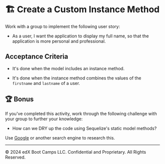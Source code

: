 # 🏗️ Create a Custom Instance Method

Work with a group to implement the following user story:

* As a user, I want the application to display my full name, so that the application is more personal and professional.

## Acceptance Criteria

* It's done when the model includes an instance method.

* It's done when the instance method combines the values of the `firstname` and `lastname` of a user.

## 🏆 Bonus

If you've completed this activity, work through the following challenge with your group to further your knowledge:

* How can we DRY up the code using Sequelize's static model methods?

Use [Google](https://www.google.com) or another search engine to research this.

---
© 2024 edX Boot Camps LLC. Confidential and Proprietary. All Rights Reserved.
